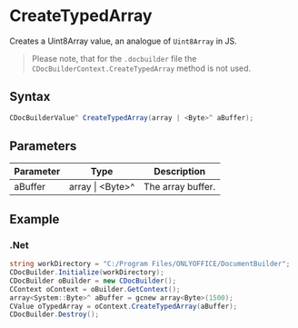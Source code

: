 # CreateTypedArray

Creates a Uint8Array value, an analogue of `Uint8Array` in JS.

> Please note, that for the `.docbuilder` file the `CDocBuilderContext.CreateTypedArray` method is not used.

## Syntax

```cs
CDocBuilderValue^ CreateTypedArray(array | <Byte>^ aBuffer);
```

## Parameters

| Parameter | Type               | Description       |
| --------- | ------------------ | ----------------- |
| aBuffer   | array \| \<Byte\>^ | The array buffer. |

## Example

### .Net

```cs
string workDirectory = "C:/Program Files/ONLYOFFICE/DocumentBuilder";
CDocBuilder.Initialize(workDirectory);
CDocBuilder oBuilder = new CDocBuilder();
CContext oContext = oBuilder.GetContext();
array<System::Byte>^ aBuffer = gcnew array<Byte>(1500);
CValue oTypedArray = oContext.CreateTypedArray(aBuffer);
CDocBuilder.Destroy();
```
